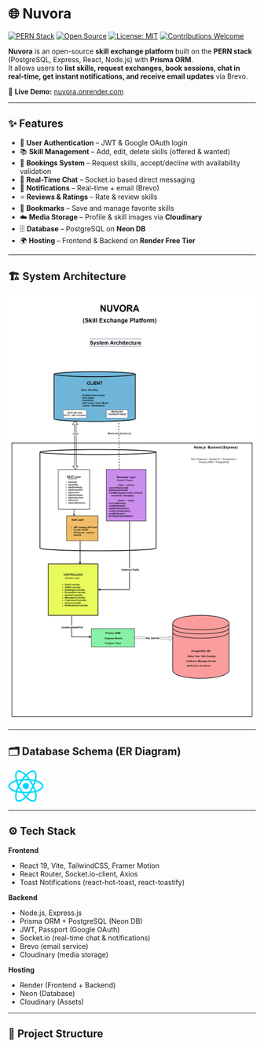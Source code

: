 # 🌐 Nuvora

[![PERN Stack](https://img.shields.io/badge/Stack-PERN-blue?style=for-the-badge&logo=postgresql&logoColor=white)]()
[![Open Source](https://img.shields.io/badge/Open%20Source-Yes-brightgreen?style=for-the-badge&logo=github)]()
[![License: MIT](https://img.shields.io/badge/License-MIT-yellow.svg?style=for-the-badge)]()
[![Contributions Welcome](https://img.shields.io/badge/Contributions-Welcome-orange?style=for-the-badge&logo=github)]()

**Nuvora** is an open-source **skill exchange platform** built on the **PERN stack** (PostgreSQL, Express, React, Node.js) with **Prisma ORM**.  
It allows users to **list skills, request exchanges, book sessions, chat in real-time, get instant notifications, and receive email updates** via Brevo.  

🚀 **Live Demo:** [nuvora.onrender.com](https://nuvora.onrender.com)  

---

## ✨ Features

- 👤 **User Authentication** – JWT & Google OAuth login  
- 📚 **Skill Management** – Add, edit, delete skills (offered & wanted)  
- 📅 **Bookings System** – Request skills, accept/decline with availability validation  
- 💬 **Real-Time Chat** – Socket.io based direct messaging  
- 🔔 **Notifications** – Real-time + email (Brevo)  
- ⭐ **Reviews & Ratings** – Rate & review skills  
- 📌 **Bookmarks** – Save and manage favorite skills  
- ☁️ **Media Storage** – Profile & skill images via **Cloudinary**  
- 🗄️ **Database** – PostgreSQL on **Neon DB**  
- 🌍 **Hosting** – Frontend & Backend on **Render Free Tier**  

---

## 🏗️ System Architecture

![System Architecture](./frontend/src/assets/Nuvora_System_Architecture.png)  

---

## 🗂️ Database Schema (ER Diagram)

![Database Schema](./frontend/src/assets/react.svg)  

---

## ⚙️ Tech Stack

**Frontend**
- React 19, Vite, TailwindCSS, Framer Motion  
- React Router, Socket.io-client, Axios  
- Toast Notifications (react-hot-toast, react-toastify)  

**Backend**
- Node.js, Express.js  
- Prisma ORM + PostgreSQL (Neon DB)  
- JWT, Passport (Google OAuth)  
- Socket.io (real-time chat & notifications)  
- Brevo (email service)  
- Cloudinary (media storage)  

**Hosting**
- Render (Frontend + Backend)  
- Neon (Database)  
- Cloudinary (Assets)  

---

## 📂 Project Structure

